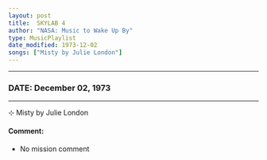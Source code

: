 ```yaml
---
layout: post
title:  SKYLAB 4
author: "NASA: Music to Wake Up By"
type: MusicPlaylist
date_modified: 1973-12-02
songs: ["Misty by Julie London"]
---
```


----
### DATE: December 02, 1973
----
⊹ Misty by Julie London

#### Comment:
* No mission comment



<br/>
<center>
	<a target="_blank"
	   href="https://twitter.com/intent/tweet?hashtags=Space,NASA,Playlist,NASAWakeupCalls,SpaceProgram&text={{ page.author}}, '{{ page.songs.first }}' {{ page.title }}, {{ page.date | date: '%B %d, %Y' }}. {{ site.url }}{{ page.url }} @nasawakeupcalls">
	   <i class="fab fa-twitter" alt="Tweet this page" style="font-size: 1.3em;"></i>
	</a>
	&nbsp; 	<i class="fas fa-user-astronaut" style="font-size: 1.5em;"></i> &nbsp;
    <a type="amzn" search="'Misty by Julie London'" category="popular music">
        <i class="fab fa-amazon" style="font-size: 1.3em;"></i>
    </a>
</center>
